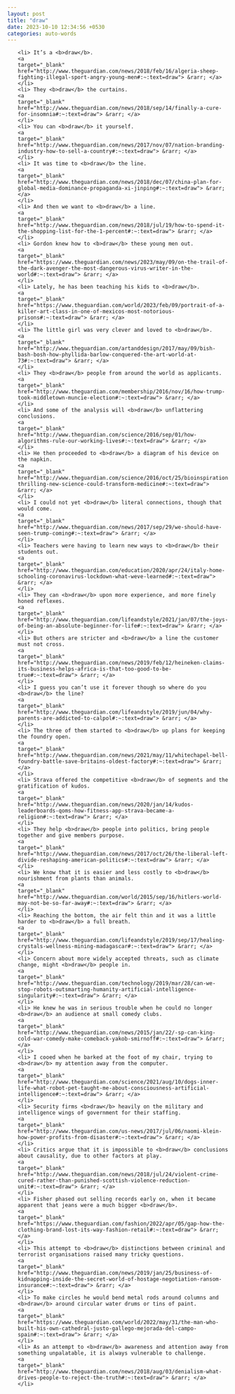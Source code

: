 ```yaml
---
layout: post
title: "draw"
date: 2023-10-10 12:34:56 +0530
categories: auto-words
---
```

<ol>

    <li> It’s a <b>draw</b>.
    <a 
    target="_blank" 
    href="http://www.theguardian.com/news/2018/feb/16/algeria-sheep-fighting-illegal-sport-angry-young-men#:~:text=draw"> &rarr; </a>
    </li>
    <li> They <b>draw</b> the curtains.
    <a 
    target="_blank" 
    href="http://www.theguardian.com/news/2018/sep/14/finally-a-cure-for-insomnia#:~:text=draw"> &rarr; </a>
    </li>
    <li> You can <b>draw</b> it yourself.
    <a 
    target="_blank" 
    href="http://www.theguardian.com/news/2017/nov/07/nation-branding-industry-how-to-sell-a-country#:~:text=draw"> &rarr; </a>
    </li>
    <li> It was time to <b>draw</b> the line.
    <a 
    target="_blank" 
    href="http://www.theguardian.com/news/2018/dec/07/china-plan-for-global-media-dominance-propaganda-xi-jinping#:~:text=draw"> &rarr; </a>
    </li>
    <li> And then we want to <b>draw</b> a line.
    <a 
    target="_blank" 
    href="http://www.theguardian.com/news/2018/jul/19/how-to-spend-it-the-shopping-list-for-the-1-percent#:~:text=draw"> &rarr; </a>
    </li>
    <li> Gordon knew how to <b>draw</b> these young men out.
    <a 
    target="_blank" 
    href="https://www.theguardian.com/news/2023/may/09/on-the-trail-of-the-dark-avenger-the-most-dangerous-virus-writer-in-the-world#:~:text=draw"> &rarr; </a>
    </li>
    <li> Lately, he has been teaching his kids to <b>draw</b>.
    <a 
    target="_blank" 
    href="https://www.theguardian.com/world/2023/feb/09/portrait-of-a-killer-art-class-in-one-of-mexicos-most-notorious-prisons#:~:text=draw"> &rarr; </a>
    </li>
    <li> The little girl was very clever and loved to <b>draw</b>.
    <a 
    target="_blank" 
    href="http://www.theguardian.com/artanddesign/2017/may/09/bish-bash-bosh-how-phyllida-barlow-conquered-the-art-world-at-73#:~:text=draw"> &rarr; </a>
    </li>
    <li> They <b>draw</b> people from around the world as applicants.
    <a 
    target="_blank" 
    href="http://www.theguardian.com/membership/2016/nov/16/how-trump-took-middletown-muncie-election#:~:text=draw"> &rarr; </a>
    </li>
    <li> And some of the analysis will <b>draw</b> unflattering conclusions.
    <a 
    target="_blank" 
    href="http://www.theguardian.com/science/2016/sep/01/how-algorithms-rule-our-working-lives#:~:text=draw"> &rarr; </a>
    </li>
    <li> He then proceeded to <b>draw</b> a diagram of his device on the napkin.
    <a 
    target="_blank" 
    href="http://www.theguardian.com/science/2016/oct/25/bioinspiration-thrilling-new-science-could-transform-medicine#:~:text=draw"> &rarr; </a>
    </li>
    <li> I could not yet <b>draw</b> literal connections, though that would come.
    <a 
    target="_blank" 
    href="http://www.theguardian.com/news/2017/sep/29/we-should-have-seen-trump-coming#:~:text=draw"> &rarr; </a>
    </li>
    <li> Teachers were having to learn new ways to <b>draw</b> their students out.
    <a 
    target="_blank" 
    href="http://www.theguardian.com/education/2020/apr/24/italy-home-schooling-coronavirus-lockdown-what-weve-learned#:~:text=draw"> &rarr; </a>
    </li>
    <li> They can <b>draw</b> upon more experience, and more finely honed reflexes.
    <a 
    target="_blank" 
    href="http://www.theguardian.com/lifeandstyle/2021/jan/07/the-joys-of-being-an-absolute-beginner-for-life#:~:text=draw"> &rarr; </a>
    </li>
    <li> But others are stricter and <b>draw</b> a line the customer must not cross.
    <a 
    target="_blank" 
    href="http://www.theguardian.com/news/2019/feb/12/heineken-claims-its-business-helps-africa-is-that-too-good-to-be-true#:~:text=draw"> &rarr; </a>
    </li>
    <li> I guess you can’t use it forever though so where do you <b>draw</b> the line?
    <a 
    target="_blank" 
    href="http://www.theguardian.com/lifeandstyle/2019/jun/04/why-parents-are-addicted-to-calpol#:~:text=draw"> &rarr; </a>
    </li>
    <li> The three of them started to <b>draw</b> up plans for keeping the foundry open.
    <a 
    target="_blank" 
    href="http://www.theguardian.com/news/2021/may/11/whitechapel-bell-foundry-battle-save-britains-oldest-factory#:~:text=draw"> &rarr; </a>
    </li>
    <li> Strava offered the competitive <b>draw</b> of segments and the gratification of kudos.
    <a 
    target="_blank" 
    href="http://www.theguardian.com/news/2020/jan/14/kudos-leaderboards-qoms-how-fitness-app-strava-became-a-religion#:~:text=draw"> &rarr; </a>
    </li>
    <li> They help <b>draw</b> people into politics, bring people together and give members purpose.
    <a 
    target="_blank" 
    href="http://www.theguardian.com/news/2017/oct/26/the-liberal-left-divide-reshaping-american-politics#:~:text=draw"> &rarr; </a>
    </li>
    <li> We know that it is easier and less costly to <b>draw</b> nourishment from plants than animals.
    <a 
    target="_blank" 
    href="http://www.theguardian.com/world/2015/sep/16/hitlers-world-may-not-be-so-far-away#:~:text=draw"> &rarr; </a>
    </li>
    <li> Reaching the bottom, the air felt thin and it was a little harder to <b>draw</b> a full breath.
    <a 
    target="_blank" 
    href="http://www.theguardian.com/lifeandstyle/2019/sep/17/healing-crystals-wellness-mining-madagascar#:~:text=draw"> &rarr; </a>
    </li>
    <li> Concern about more widely accepted threats, such as climate change, might <b>draw</b> people in.
    <a 
    target="_blank" 
    href="http://www.theguardian.com/technology/2019/mar/28/can-we-stop-robots-outsmarting-humanity-artificial-intelligence-singularity#:~:text=draw"> &rarr; </a>
    </li>
    <li> He knew he was in serious trouble when he could no longer <b>draw</b> an audience at small comedy clubs.
    <a 
    target="_blank" 
    href="http://www.theguardian.com/news/2015/jan/22/-sp-can-king-cold-war-comedy-make-comeback-yakob-smirnoff#:~:text=draw"> &rarr; </a>
    </li>
    <li> I cooed when he barked at the foot of my chair, trying to <b>draw</b> my attention away from the computer.
    <a 
    target="_blank" 
    href="http://www.theguardian.com/science/2021/aug/10/dogs-inner-life-what-robot-pet-taught-me-about-consciousness-artificial-intelligence#:~:text=draw"> &rarr; </a>
    </li>
    <li> Security firms <b>draw</b> heavily on the military and intelligence wings of government for their staffing.
    <a 
    target="_blank" 
    href="http://www.theguardian.com/us-news/2017/jul/06/naomi-klein-how-power-profits-from-disaster#:~:text=draw"> &rarr; </a>
    </li>
    <li> Critics argue that it is impossible to <b>draw</b> conclusions about causality, due to other factors at play.
    <a 
    target="_blank" 
    href="http://www.theguardian.com/news/2018/jul/24/violent-crime-cured-rather-than-punished-scottish-violence-reduction-unit#:~:text=draw"> &rarr; </a>
    </li>
    <li> Fisher phased out selling records early on, when it became apparent that jeans were a much bigger <b>draw</b>.
    <a 
    target="_blank" 
    href="https://www.theguardian.com/fashion/2022/apr/05/gap-how-the-clothing-brand-lost-its-way-fashion-retail#:~:text=draw"> &rarr; </a>
    </li>
    <li> This attempt to <b>draw</b> distinctions between criminal and terrorist organisations raised many tricky questions.
    <a 
    target="_blank" 
    href="http://www.theguardian.com/news/2019/jan/25/business-of-kidnapping-inside-the-secret-world-of-hostage-negotiation-ransom-insurance#:~:text=draw"> &rarr; </a>
    </li>
    <li> To make circles he would bend metal rods around columns and <b>draw</b> around circular water drums or tins of paint.
    <a 
    target="_blank" 
    href="https://www.theguardian.com/world/2022/may/31/the-man-who-built-his-own-cathedral-justo-gallego-mejorada-del-campo-spain#:~:text=draw"> &rarr; </a>
    </li>
    <li> As an attempt to <b>draw</b> awareness and attention away from something unpalatable, it is always vulnerable to challenge.
    <a 
    target="_blank" 
    href="http://www.theguardian.com/news/2018/aug/03/denialism-what-drives-people-to-reject-the-truth#:~:text=draw"> &rarr; </a>
    </li>
